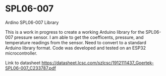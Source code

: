 # SPL06-007
Ardino SPL06-007 Library

This is a work in progress to create a working Arduino library for the SPL06-007 pressure sensor. I am able to get the coefficents, pressure, and temperature readings from the sensor. Need to convert to a standard Arduino library format. Code was developed and tested on an ESP32 microcontroller.

Link to datasheet
https://datasheet.lcsc.com/szlcsc/1912111437_Goertek-SPL06-007_C233787.pdf
